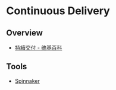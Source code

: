 # Continuous Delivery

## Overview

- [持續交付 - 维基百科](https://zh.wikipedia.org/wiki/%E6%8C%81%E7%BA%8C%E4%BA%A4%E4%BB%98)

## Tools

- [Spinnaker](https://www.spinnaker.io/)
